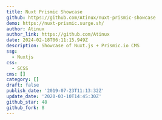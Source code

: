 ```yaml
---
title: Nuxt Prismic Showcase
github: https://github.com/Atinux/nuxt-prismic-showcase
demo: https://nuxt-prismic.surge.sh/
author: Atinux
author_link: https://github.com/Atinux
date: 2024-02-18T06:11:15.949Z
description: Showcase of Nuxt.js + Prismic.io CMS
ssg:
  - Nuxtjs
css:
  - SCSS
cms: []
category: []
draft: false
publish_date: '2019-07-23T11:13:32Z'
update_date: '2020-03-10T14:45:30Z'
github_star: 48
github_fork: 8
---
```

